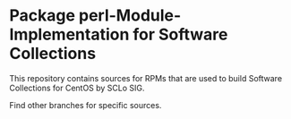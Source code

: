 # Package perl-Module-Implementation for Software Collections

This repository contains sources for RPMs that are used
to build Software Collections for CentOS by SCLo SIG.

Find other branches for specific sources.
